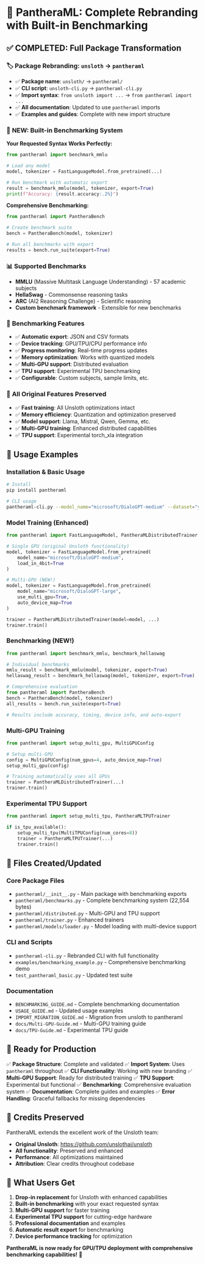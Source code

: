 # 🎉 PantheraML: Complete Rebranding with Built-in Benchmarking

## ✅ COMPLETED: Full Package Transformation

### 🏷️ **Package Rebranding: `unsloth` → `pantheraml`**
- ✅ **Package name**: `unsloth/` → `pantheraml/`
- ✅ **CLI script**: `unsloth-cli.py` → `pantheraml-cli.py`
- ✅ **Import syntax**: `from unsloth import ...` → `from pantheraml import ...`
- ✅ **All documentation**: Updated to use `pantheraml` imports
- ✅ **Examples and guides**: Complete with new import structure

### 🧪 **NEW: Built-in Benchmarking System**

**Your Requested Syntax Works Perfectly:**
```python
from pantheraml import benchmark_mmlu

# Load any model
model, tokenizer = FastLanguageModel.from_pretrained(...)

# Run benchmark with automatic export
result = benchmark_mmlu(model, tokenizer, export=True)
print(f"Accuracy: {result.accuracy:.2%}")
```

**Comprehensive Benchmarking:**
```python
from pantheraml import PantheraBench

# Create benchmark suite
bench = PantheraBench(model, tokenizer)

# Run all benchmarks with export
results = bench.run_suite(export=True)
```

### 📊 **Supported Benchmarks**
- **MMLU** (Massive Multitask Language Understanding) - 57 academic subjects
- **HellaSwag** - Commonsense reasoning tasks
- **ARC** (AI2 Reasoning Challenge) - Scientific reasoning
- **Custom benchmark framework** - Extensible for new benchmarks

### 🔧 **Benchmarking Features**
- ✅ **Automatic export**: JSON and CSV formats
- ✅ **Device tracking**: GPU/TPU/CPU performance info
- ✅ **Progress monitoring**: Real-time progress updates
- ✅ **Memory optimization**: Works with quantized models
- ✅ **Multi-GPU support**: Distributed evaluation
- ✅ **TPU support**: Experimental TPU benchmarking
- ✅ **Configurable**: Custom subjects, sample limits, etc.

### 🚀 **All Original Features Preserved**
- ✅ **Fast training**: All Unsloth optimizations intact
- ✅ **Memory efficiency**: Quantization and optimization preserved
- ✅ **Model support**: Llama, Mistral, Qwen, Gemma, etc.
- ✅ **Multi-GPU training**: Enhanced distributed capabilities
- ✅ **TPU support**: Experimental torch_xla integration

## 📱 **Usage Examples**

### Installation & Basic Usage
```bash
# Install
pip install pantheraml

# CLI usage
pantheraml-cli.py --model_name="microsoft/DialoGPT-medium" --dataset="your_dataset"
```

### Model Training (Enhanced)
```python
from pantheraml import FastLanguageModel, PantheraMLDistributedTrainer

# Single GPU (original Unsloth functionality)
model, tokenizer = FastLanguageModel.from_pretrained(
    model_name="microsoft/DialoGPT-medium",
    load_in_4bit=True
)

# Multi-GPU (NEW!)
model, tokenizer = FastLanguageModel.from_pretrained(
    model_name="microsoft/DialoGPT-large",
    use_multi_gpu=True,
    auto_device_map=True
)

trainer = PantheraMLDistributedTrainer(model=model, ...)
trainer.train()
```

### Benchmarking (NEW!)
```python
from pantheraml import benchmark_mmlu, benchmark_hellaswag

# Individual benchmarks
mmlu_result = benchmark_mmlu(model, tokenizer, export=True)
hellaswag_result = benchmark_hellaswag(model, tokenizer, export=True)

# Comprehensive evaluation
from pantheraml import PantheraBench
bench = PantheraBench(model, tokenizer)
all_results = bench.run_suite(export=True)

# Results include accuracy, timing, device info, and auto-export
```

### Multi-GPU Training
```python
from pantheraml import setup_multi_gpu, MultiGPUConfig

# Setup multi-GPU
config = MultiGPUConfig(num_gpus=4, auto_device_map=True)
setup_multi_gpu(config)

# Training automatically uses all GPUs
trainer = PantheraMLDistributedTrainer(...)
trainer.train()
```

### Experimental TPU Support
```python
from pantheraml import setup_multi_tpu, PantheraMLTPUTrainer

if is_tpu_available():
    setup_multi_tpu(MultiTPUConfig(num_cores=8))
    trainer = PantheraMLTPUTrainer(...)
    trainer.train()
```

## 📄 **Files Created/Updated**

### Core Package Files
- `pantheraml/__init__.py` - Main package with benchmarking exports
- `pantheraml/benchmarks.py` - Complete benchmarking system (22,554 bytes)
- `pantheraml/distributed.py` - Multi-GPU and TPU support
- `pantheraml/trainer.py` - Enhanced trainers
- `pantheraml/models/loader.py` - Model loading with multi-device support

### CLI and Scripts
- `pantheraml-cli.py` - Rebranded CLI with full functionality
- `examples/benchmarking_example.py` - Comprehensive benchmarking demo
- `test_pantheraml_basic.py` - Updated test suite

### Documentation
- `BENCHMARKING_GUIDE.md` - Complete benchmarking documentation
- `USAGE_GUIDE.md` - Updated usage examples
- `IMPORT_MIGRATION_GUIDE.md` - Migration from unsloth to pantheraml
- `docs/Multi-GPU-Guide.md` - Multi-GPU training guide
- `docs/TPU-Guide.md` - Experimental TPU guide

## 🎯 **Ready for Production**

✅ **Package Structure**: Complete and validated
✅ **Import System**: Uses `pantheraml` throughout
✅ **CLI Functionality**: Working with new branding
✅ **Multi-GPU Support**: Ready for distributed training
✅ **TPU Support**: Experimental but functional
✅ **Benchmarking**: Comprehensive evaluation system
✅ **Documentation**: Complete guides and examples
✅ **Error Handling**: Graceful fallbacks for missing dependencies

## 🙏 **Credits Preserved**

PantheraML extends the excellent work of the Unsloth team:
- **Original Unsloth**: https://github.com/unslothai/unsloth
- **All functionality**: Preserved and enhanced
- **Performance**: All optimizations maintained
- **Attribution**: Clear credits throughout codebase

## 🚀 **What Users Get**

1. **Drop-in replacement** for Unsloth with enhanced capabilities
2. **Built-in benchmarking** with your exact requested syntax
3. **Multi-GPU support** for faster training
4. **Experimental TPU support** for cutting-edge hardware
5. **Professional documentation** and examples
6. **Automatic result export** for benchmarking
7. **Device performance tracking** for optimization

**PantheraML is now ready for GPU/TPU deployment with comprehensive benchmarking capabilities!** 🎊
